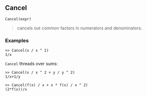 ## Cancel

```
Cancel(expr)
```

> cancels out common factors in numerators and denominators.

### Examples

```
>> Cancel(x / x ^ 2)
1/x
```

`Cancel` threads over sums:

```
>> Cancel(x / x ^ 2 + y / y ^ 2)
1/x+1/y
 
>> Cancel(f(x) / x + x * f(x) / x ^ 2)
(2*f(x))/x
```